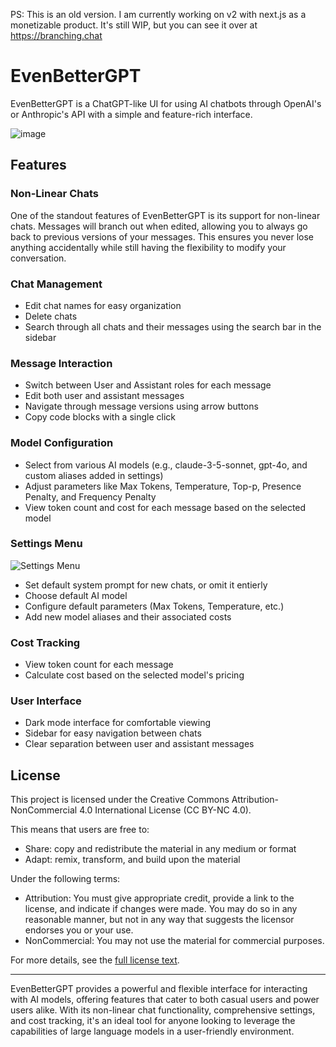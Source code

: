 PS: This is an old version. I am currently working on v2 with next.js as a monetizable product. It's still WIP, but you can see it over at https://branching.chat

# EvenBetterGPT

EvenBetterGPT is a ChatGPT-like UI for using AI chatbots through OpenAI's or Anthropic's API with a simple and feature-rich interface.

![image](https://github.com/user-attachments/assets/06d87a4d-a5b1-4402-aadc-e02503b9f8f1)

## Features

### Non-Linear Chats
One of the standout features of EvenBetterGPT is its support for non-linear chats. Messages will branch out when edited, allowing you to always go back to previous versions of your messages. This ensures you never lose anything accidentally while still having the flexibility to modify your conversation.

### Chat Management
- Edit chat names for easy organization
- Delete chats
- Search through all chats and their messages using the search bar in the sidebar

### Message Interaction
- Switch between User and Assistant roles for each message
- Edit both user and assistant messages
- Navigate through message versions using arrow buttons
- Copy code blocks with a single click

### Model Configuration
- Select from various AI models (e.g., claude-3-5-sonnet, gpt-4o, and custom aliases added in settings)
- Adjust parameters like Max Tokens, Temperature, Top-p, Presence Penalty, and Frequency Penalty
- View token count and cost for each message based on the selected model

### Settings Menu
![Settings Menu](https://github.com/user-attachments/assets/34af3600-1cc9-4116-92ad-df4dec4401f3)

- Set default system prompt for new chats, or omit it entierly
- Choose default AI model
- Configure default parameters (Max Tokens, Temperature, etc.)
- Add new model aliases and their associated costs

### Cost Tracking
- View token count for each message
- Calculate cost based on the selected model's pricing

### User Interface
- Dark mode interface for comfortable viewing
- Sidebar for easy navigation between chats
- Clear separation between user and assistant messages

## License

This project is licensed under the Creative Commons Attribution-NonCommercial 4.0 International License (CC BY-NC 4.0).

This means that users are free to:

- Share: copy and redistribute the material in any medium or format
- Adapt: remix, transform, and build upon the material

Under the following terms:

- Attribution: You must give appropriate credit, provide a link to the license, and indicate if changes were made. You may do so in any reasonable manner, but not in any way that suggests the licensor endorses you or your use.
- NonCommercial: You may not use the material for commercial purposes.

For more details, see the [full license text](https://creativecommons.org/licenses/by-nc/4.0/legalcode).

---

EvenBetterGPT provides a powerful and flexible interface for interacting with AI models, offering features that cater to both casual users and power users alike. With its non-linear chat functionality, comprehensive settings, and cost tracking, it's an ideal tool for anyone looking to leverage the capabilities of large language models in a user-friendly environment.
